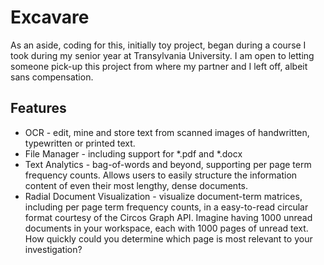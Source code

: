 Excavare
====================
As an aside, coding for this, initially toy project, began during a course I took during my senior year at Transylvania University. I am open to letting someone pick-up this project from where my partner and I left off, albeit sans compensation.


Features
-----
- OCR                           - edit, mine and store text from scanned images of handwritten, typewritten or printed text.
- File Manager                  - including support for *.pdf and *.docx
- Text Analytics                - bag-of-words and beyond, supporting per page term frequency counts. Allows users to easily structure the information content of even their most lengthy, dense documents.
- Radial Document Visualization - visualize document-term matrices, including per page term frequency counts, in a easy-to-read circular format courtesy of the Circos Graph API. Imagine having 1000 unread documents in your workspace, each with 1000 pages of unread text. How quickly could you determine which page is most relevant to your investigation?
